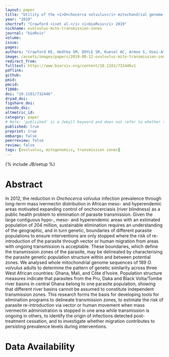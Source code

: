 ```yaml
---
layout: paper
title: "Utility of the <i>Onchocerca volvulus</i> mitochondrial genome for delineation of parasite transmission zones"
year: "2019"
shortref: "Crawford <i>et al.</i> <i>bioRxiv</i> 2019"
nickname: ovolvulus-mito-transmission-zones
journal: "bioRxiv"
volume: 
issue: 
pages: 
authors: "Crawford KE, Hedtke SM, DOYLE SR, Kuesel AC, Armoo S, Osei-Atweneboana MY, Grant WN"
image: /assets/images/papers/2019-08-12-ovolvulus-mito-transmission-zone.png
redirect_from: 
fulltext: https://www.biorxiv.org/content/10.1101/732446v1
pdflink: 
github: 
pmid: 
pmcid: 
f1000: 
doi: "10.1101/732446"
dryad_doi:
figshare_doi: 
zenodo_doi: 
altmetric_id: 
category: paper
# Note: 'published' is a Jekyll keyword and does not refer to whether the paper is published, but rather to whether this Markdown should be part of the rendered site.
published: true
preprint: true
embargo: false	
peerreview: false
review: false
tags: [ovolvulus, mitogenomics, transmission zones]
---
```

{% include JB/setup %}

# Abstract 

In 2012, the reduction in *Onchocerca volvulus* infection prevalence through long-term mass ivermectin distribution in African meso- and hyperendemic areas motivated expanding control of onchocerciasis (river blindness) as a public health problem to elimination of parasite transmission. Given the large contiguous hypo-, meso- and hyperendemic areas with an estimated population of 204 million, sustainable elimination requires an understanding of the geographic, and in turn genetic, boundaries of different parasite populations to ensure interventions are only stopped where the risk of re-introduction of the parasite through vector or human migration from areas with ongoing transmission is acceptable. These boundaries, which define the transmission zones of the parasite, may be delineated by characterising the parasite genetic population structure within and between potential zones. We analysed whole mitochondrial genome sequences of 189 *O. volvulus* adults to determine the pattern of genetic similarity across three West African countries: Ghana, Mali, and Côte d’Ivoire. Population structure measures indicate that parasites from the Pru, Daka and Black Volta/Tombe river basins in central Ghana belong to one parasite population, showing that different river basins cannot be assumed to constitute independent transmission zones. This research forms the basis for developing tools for elimination programs to delineate transmission zones, to estimate the risk of parasite re-introduction via vector or human movement when mass ivermectin administration is stopped in one area while transmission is ongoing in others, to identify the origin of infections detected post-treatment cessation, and to investigate whether migration contributes to persisting prevalence levels during interventions.

# Data Availability




